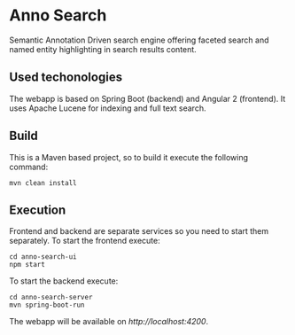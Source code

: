 # Anno Search
Semantic Annotation Driven search engine offering faceted search and named entity highlighting in search results content.

## Used techonologies

The webapp is based on Spring Boot (backend) and Angular 2 (frontend). It 
uses Apache Lucene for indexing and full text search.

## Build
This is a Maven based project, so to build it execute the following command:
```
mvn clean install
```

## Execution
Frontend and backend are separate services so you need to start them separately.
To start the frontend execute:
```
cd anno-search-ui
npm start
```
To start the backend execute:
```
cd anno-search-server
mvn spring-boot-run
```
The webapp will be available on *http://localhost:4200*.

